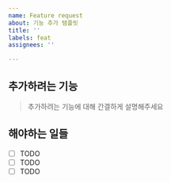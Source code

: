 ```yaml
---
name: Feature request
about: 기능 추가 템플릿
title: ''
labels: feat
assignees: ''

---
```


## 추가하려는 기능

> 추가하려는 기능에 대해 간결하게 설명해주세요

## 해야하는 일들

- [ ] TODO
- [ ] TODO
- [ ] TODO
